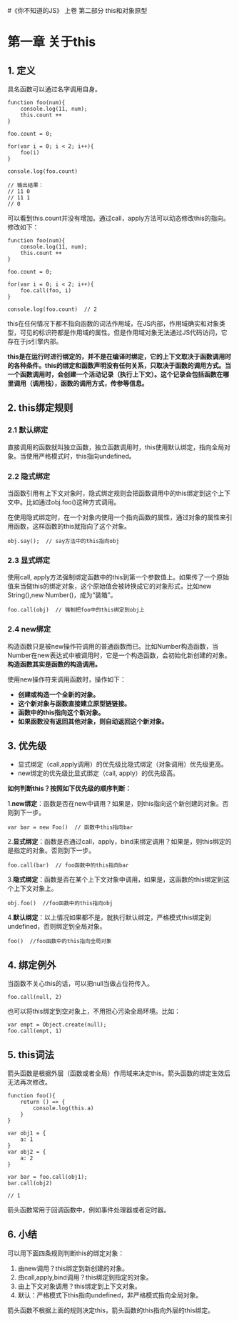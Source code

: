 #《你不知道的JS》 上卷 第二部分 this和对象原型

# 第一章 关于this

## 1. 定义

具名函数可以通过名字调用自身。

```
function foo(num){
	console.log(11, num);
	this.count ++
}

foo.count = 0;

for(var i = 0; i < 2; i++){
	foo(i)
}

console.log(foo.count) 

// 输出结果：
// 11 0
// 11 1
// 0
```

可以看到this.count并没有增加。通过call，apply方法可以动态修改this的指向。修改如下：

```
function foo(num){
	console.log(11, num);
	this.count ++
}

foo.count = 0;

for(var i = 0; i < 2; i++){
	foo.call(foo, i)
}

console.log(foo.count)  // 2
```



this在任何情况下都不指向函数的词法作用域，在JS内部，作用域确实和对象类型，可见的标识符都是作用域的属性。但是作用域对象无法通过JS代码访问，它存在于js引擎内部。

**this是在运行时进行绑定的，并不是在编译时绑定，它的上下文取决于函数调用时的各种条件。this的绑定和函数声明没有任何关系，只取决于函数的调用方式。当一个函数调用时，会创建一个活动记录（执行上下文）。这个记录会包括函数在哪里调用（调用栈），函数的调用方式，传参等信息。**


## 2. this绑定规则

### 2.1 默认绑定

直接调用的函数就叫独立函数，独立函数调用时，this使用默认绑定，指向全局对象。当使用严格模式时，this指向undefined。

### 2.2 隐式绑定

当函数引用有上下文对象时，隐式绑定规则会把函数调用中的this绑定到这个上下文中。比如通过obj.foo()这种方式调用。

在使用隐式绑定时，在一个对象内使用一个指向函数的属性，通过对象的属性来引用函数，这样函数的this就指向了这个对象。

```
obj.say();  // say方法中的this指向obj
```

### 2.3 显式绑定

使用call, apply方法强制绑定函数中的this到第一个参数值上。如果传了一个原始值来当做this的绑定对象，这个原始值会被转换成它的对象形式，比如new String(),new Number()，成为“装箱”。

```
foo.call(obj)  // 强制把foo中的this绑定到obj上
```

### 2.4 new绑定

构造函数只是被new操作符调用的普通函数而已。比如Number构造函数，当Number在new表达式中被调用时，它是一个构造函数，会初始化新创建的对象。**构造函数其实是函数的构造调用。**

使用new操作符来调用函数时，操作如下：

- **创建或构造一个全新的对象。**
- **这个新对象与函数直接建立原型链链接。**
- **函数中的this指向这个新对象。**
- **如果函数没有返回其他对象，则自动返回这个新对象。**

## 3. 优先级

- 显式绑定（call,apply调用）的优先级比隐式绑定（对象调用）优先级更高。
- new绑定的优先级比显式绑定（call, apply）的优先级高。

**如何判断this？按照如下优先级的顺序判断：**

1.**new绑定**：函数是否在new中调用？如果是，则this指向这个新创建的对象。否则到下一步。

```
var bar = new Foo()  // 函数中this指向bar
```

2.**显式绑定**：函数是否通过call，apply，bind来绑定调用？如果是，则this绑定的是指定的对象。否则到下一步。

```
foo.call(bar)  // foo函数中的this指向bar
```

3.**隐式绑定**：函数是否在某个上下文对象中调用，如果是，这函数的this绑定到这个上下文对象上。

```
obj.foo()  //foo函数中的this指向obj
```

4.**默认绑定**：以上情况如果都不是，就执行默认绑定，严格模式this绑定到undefined，否则绑定到全局对象。

```
foo()  //foo函数中的this指向全局对象
```

## 4. 绑定例外

当函数不关心this的话，可以把null当做占位符传入。

```
foo.call(null, 2)
```

也可以将this绑定到空对象上，不用担心污染全局环境。比如：

```
var empt = Object.create(null);
foo.call(empt, 1)
```

## 5. this词法

箭头函数是根据外层（函数或者全局）作用域来决定this。箭头函数的绑定生效后无法再次修改。

```
function foo(){
	return () => {
		console.log(this.a)
	}
}

var obj1 = {
	a: 1
}
var obj2 = {
	a: 2
}

var bar = foo.call(obj1);
bar.call(obj2)

// 1
```

箭头函数常用于回调函数中，例如事件处理器或者定时器。

## 6. 小结

可以用下面四条规则判断this的绑定对象：

1. 由new调用？this绑定到新创建的对象。
2. 由call,apply,bind调用？this绑定到指定的对象。
3. 由上下文对象调用？this绑定到上下文对象。
4. 默认：严格模式下this指向undefined，非严格模式指向全局对象。

箭头函数不根据上面的规则决定this，箭头函数的this指向外层的this绑定。




